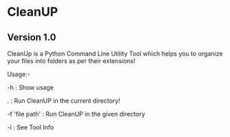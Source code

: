 # CleanUP

## Version 1.0

CleanUp is a Python Command Line Utility Tool which helps you to organize your files into folders as per their extensions!

Usage:-

-h             : Show usage

.              : Run CleanUP in the current directory!

-f 'file path' : Run CleanUP in the given directory

-i             : See Tool Info
